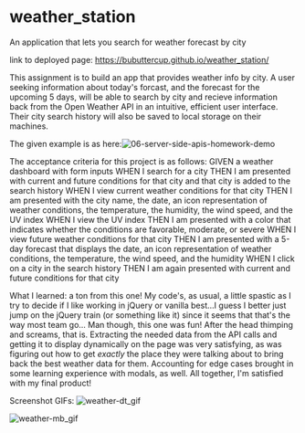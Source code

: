# weather_station
An application that lets you search for weather forecast by city

link to deployed page:  https://bubuttercup.github.io/weather_station/

This assignment is to build an app that provides weather info by city. A user seeking information about today's forcast, and the forecast for the upcoming 5 days, will be able to search by city and recieve information back from the Open Weather API in an intuitive, efficient user interface. Their city search history will also be saved to local storage on their machines.

The given example is as here:![06-server-side-apis-homework-demo](https://user-images.githubusercontent.com/95940864/150286446-cdb2a819-f75d-42f3-a5c2-a4a15fab571b.png)

The acceptance criteria for this project is as follows:
GIVEN a weather dashboard with form inputs
WHEN I search for a city
THEN I am presented with current and future conditions for that city and that city is added to the search history
WHEN I view current weather conditions for that city
THEN I am presented with the city name, the date, an icon representation of weather conditions, the temperature, the humidity, the wind speed, and the UV index
WHEN I view the UV index
THEN I am presented with a color that indicates whether the conditions are favorable, moderate, or severe
WHEN I view future weather conditions for that city
THEN I am presented with a 5-day forecast that displays the date, an icon representation of weather conditions, the temperature, the wind speed, and the humidity
WHEN I click on a city in the search history
THEN I am again presented with current and future conditions for that city

What I learned: a ton from this one! My code's, as usual, a little spastic as I try to decide if I like working in jQuery or vanilla best...I guess I better just jump on the jQuery train (or something like it) since it seems that that's the way most team go...
Man though, this one was fun! After the head thimping and screams, that is. Extracting the needed data from the API calls and getting it to display dynamically on the page was very satisfying, as was figuring out how to get _exactly_ the place they were talking about to bring back the best weather data for them. Accounting for edge cases brought in some learning experience with modals, as well. All together, I'm satisfied with my final product!

Screenshot GIFs:
![weather-dt_gif](https://user-images.githubusercontent.com/95940864/150320753-47826067-f268-499f-a296-354359af94ec.gif)

![weather-mb_gif](https://user-images.githubusercontent.com/95940864/150320855-150e3cb7-e926-4ea1-99ae-7d7ec9b1a0b8.gif)

